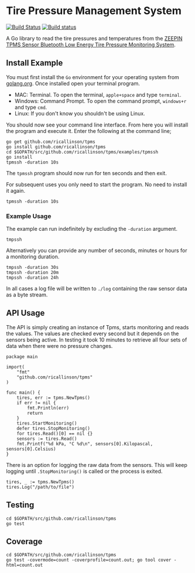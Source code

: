 # Tire Pressure Management System

[![Build Status](https://travis-ci.org/ricallinson/tpms.svg?branch=master)](https://travis-ci.org/ricallinson/tpms) [![Build status](https://ci.appveyor.com/api/projects/status/pbndcrc64i8uhca6/branch/master?svg=true)](https://ci.appveyor.com/project/ricallinson/tpms/branch/master)

A Go library to read the tire pressures and temperatures from the [ZEEPIN TPMS Sensor Bluetooth Low Energy Tire Pressure Monitoring System](https://www.amazon.com/gp/product/B079JXMM2P/ref=oh_aui_detailpage_o02_s00?ie=UTF8&psc=1).

## Install Example

You must first install the `Go` environment for your operating system from [golang.org](https://golang.org/dl/). Once installed open your terminal program.

* MAC: Terminal. To open the terminal, `apple+space` and type `terminal`.
* Windows: Command Prompt. To open the command prompt, `windows+r` and type `cmd`.
* Linux: If you don't know you shouldn't be using Linux.

You should now see your command line interface. From here you will install the program and execute it. Enter the following at the command line;

	go get github.com/ricallinson/tpms
	go install github.com/ricallinson/tpms
	cd $GOPATH/src/github.com/ricallinson/tpms/examples/tpmssh
	go install
	tpmssh -duration 10s

The `tpmssh` program should now run for ten seconds and then exit.

For subsequent uses you only need to start the program. No need to install it again.

	tpmssh -duration 10s

### Example Usage

The example can run indefinitely by excluding the `-duration` argument.

	tmpssh

Alternatively you can provide any number of seconds, minutes or hours for a monitoring duration.

	tmpssh -duration 30s
	tmpssh -duration 20m
	tmpssh -duration 24h

In all cases a log file will be written to `./log` containing the raw sensor data as a byte stream.

## API Usage

The API is simply creating an instance of Tpms, starts monitoring and reads the values. The values are checked every second but it depends on the sensors being active. In testing it took 10 minutes to retrieve all four sets of data when there were no pressure changes.

	package main

	import(
		"fmt"
		"github.com/ricallinson/tpms"
	)

	func main() {
		tires, err := tpms.NewTpms()
		if err != nil {
			fmt.Println(err)
			return
		}
		tires.StartMonitoring()
		defer tires.StopMonitoring()
		for tires.Read()[0] == nil {}
		sensors := tires.Read()
		fmt.Printf("%d kPa, °C %d\n", sensors[0].Kilopascal, sensors[0].Celsius)
	}

There is an option for logging the raw data from the sensors. This will keep logging until `.StopMonitoring()` is called or the process is exited.

	tires, _ := tpms.NewTpms()
	tires.Log("/path/to/file")

## Testing

	cd $GOPATH/src/github.com/ricallinson/tpms
	go test

## Coverage

	cd $GOPATH/src/github.com/ricallinson/tpms
	go test -covermode=count -coverprofile=count.out; go tool cover -html=count.out
